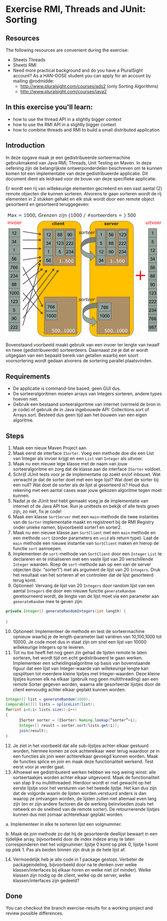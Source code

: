 Exercise RMI, Threads and JUnit: Sorting
========================================
Resources
-------------
The following resources are convenient during the exercise:
* Sheets Threads
* Sheets RMI
* Need more practical background and do you have a PluralSight account? As a HAN-OOSE student you can apply for an account by mailing @rodmidde:
	* http://www.pluralsight.com/courses/ads2 (only Sorting Algorithms)
	* http://www.pluralsight.com/courses/java2

In this exercise you'll learn:
------------------------------
* how to use the thread API in a slightly bigger context
* how to use the RMI API in a slightly bigger context
* how to combine threads and RMI to build a small distributed application

Introduction
------------
In deze opgave maak je een gedistribueerde sorteermachine gebruikmakend van Java RMI, Threads, Unit Testing en Maven. In deze oefening zijn de belangrijkste ontwerponderdelen beschreven om te kunnen komen tot een implementatie van deze gedistribueerde applicatie. Dit document dient als leidraad voor de bouw van deze specifieke applicatie.

Er wordt een rij van willekeurige elementen gecreëerd en een vast aantal (2) remote objecten die kunnen sorteren. Alvorens te gaan sorteren wordt de rij elementen in 2 stukken gehakt en elk stuk wordt door een remote object gesorteerd en gesorteerd teruggegeven:

![Alt text](images/sorter-steps.png)

Bovenstaand voorbeeld maakt gebruik van een invoer ter lengte van twaalf en twee (gedistribueerde) sorteerdeers. Daarnaast zie je dat er wordt uitgegaan van een bepaald bereik van getallen waarbij een soort voorsortering wordt gedaan alvorens de sortering parallel plaatsvinden.

Requirements
------------
* De applicatie is command-line based, geen GUI dus.
* De sorteeralgoritmen moeten arrays van Integers sorteren, andere types hoeven niet.
* Gebruik een bestaand sorteeralgoritme van internet (vermeld de bron in je code) of gebruik de in Java ingebouwde API: Collections.sort of Arrays.sort. Besteed dus geen tijd aan het bouwen van een eigen algoritme.

Steps
-----
1.	Maak een nieuw Maven Project aan.
2.	Maak eerst de interface ```ISorter```. Voeg een methode doe die een List van Integer als invoer krijgt en een ```List``` van ```Integer``` als uitvoer.
3.	Maak nu een nieuwe lege klasse met de naam van jouw sorteeralgoritme en zorg dat de klasse aan de interface ```ISorter``` voldoet.
4.	Schrijf JUnit tests voor je de implementatie op zoekt en/of inbouwt. Wat verwacht je dat de sorter doet met een lege lijst? Wat doet de sorter bij een null? Wat doet de sorter als de lijst al gesorteerd is? Houd dus rekening met een aantal cases waar jouw gekozen algoritme tegen moet kunnen.
5.	Nadat je de JUnit test hebt gemaakt voeg je de implementatie van internet of de Java API toe. Run je unittests en bekijk of alle tests groen zijn, zo niet, fix je code!
6.	Maak een klasse ```SortServer``` met een ```main```-methode die twee instanties van de ```Sorter``` implementatie maakt en registreert bij de RMI Registry onder unieke namen, bijvoorbeeld sorter1 en sorter2.
7.	Maak nu een nieuwe klasse aan ```SortClient``` met een ```main``` methode en een methode ```sort``` (zonder parameters en ```void``` als return type). Laat de ```main``` methode een nieuwe instantie van ```SortClient``` maken en hierop de functie ```sort``` aanroepen.
8.	Implementeer de ```sort```-methode van ```SortClient``` door een ```Integer``` ```List``` te declareren en te initialiseren met een vaste lijst van 20 verschillende ```Integer``` waarden. Roep de ```sort```-methode aan op een van de server objecten (bijv. “sorter1”) met als argument de lijst van 20 ```Integers```. Druk het resultaat van het sorteren af en controleer dat de lijst gesorteerd terug komt.
9.	Optioneel: Vervang de lijst van 20 ```Integers``` door random lijst van een aantal ```Integers``` die door een nieuwe functie ```generateRandom``` geretourneerd wordt, de lengte van de lijst moet via een parameter aan ```generateRandom``` mee te geven zijn:

  ```java
  private Integer[] generateRandomIntegers(int length) {

  }
  ```

10. Optioneel: Implementeer de methode en test de sorteermachine opnieuw waarbij je de length-parameter laat variëren van 10,100,1000 tot 10000.  Je code moet dus in staat zijn om snel een lijst van 10000 willekeurige Integers op te leveren.
11.	Tot nu toe heeft het nog geen zin gehad de lijsten remote te laten sorteren, het wordt tijd om echt gedistribueerd te gaan werken. Implementeer een scheidingsalgoritme op basis van bovenstaande figuur dat een lijst van Integer-waarde van willekeurige lengte kan opsplitsen tot meerdere kleine lijstjes met Integer-waarden. Deze kleine lijstjes kunnen elk na elkaar (gebruik nog geen multithreading) aan een remote Sorter gegeven worden, waarna alle gesorteerde lijstjes door de client eenvoudig achter elkaar geplakt kunnen worden:

  ```java
  Integer[] list = generateRandom(1000);
  Comparable[][] lists = spliceList(list);
  for(int i=0;i< lists.size();i++)
  {
    	ISorter sorter = (ISorter) Naming.lookup(“sorter”+i);
    	Integer[] result = sorter.sort(lists.get(i));
    	join(result);
  }
  ```
12.	Je ziet in het voorbeeld dat alle sub-lijstjes achter elkaar gestuurd worden, hiermee komen ze ook achterelkaar weer terug waardoor ze in een functies als join weer achterelkaar gevoegd kunnen worden. Maak de functies splice en join en maak deze functionaliteit werkend. Test eerst voor je verder gaat.  
13.	Alhoewel we gedistribueerd werken hebben we nog weinig winst: alle sorteertaakjes worden achter elkaar uitgevoerd. Maak de functionaliteit van stap 9 nu multithreaded. Hierdoor wordt er niet gewacht op het eerste lijstje voor het versturen van het tweede lijstje. Het kan dus zijn dat de volgorde waarin de lijsten worden verstuurd anders is dan waarop ze ontvangen worden, de lijsten zullen niet allemaal even lang zijn (en er zijn andere factoren die de werking beïnvloeden zoals het netwerk en de snelheid van de remote sorter). De retournerende lijstjes kunnen dus niet zomaar achterelkaar geplakt worden.

  a.	Implementeer in elke te sorteren lijst een volgnummer.

  b.	Maak de join methode zo dat hij de gesorteerde deellijst bewaart in een tijdelijke array, bijvoorbeeld door de index indeze array te laten corresponderen met het volgnummer: lijstje 0 komt op plek 0, lijstje 1 komt op plek 1. Pas als beiden binnen zijn druk je de hele lijst af.  

14.	Vermoedelijk heb je alle code in 1 package gestopt. Verbeter de packageindeling, bijvoorbeeld door na te denken over welke klassen/interfaces bij elkaar horen en welke niet (of minder). Welke klassen zijn nodig op de client, welke op de server, welke klassen/interfaces zijn gedeeld?

Done
----
You can checkout the branch exercise-results for a working project and review possible differences.
